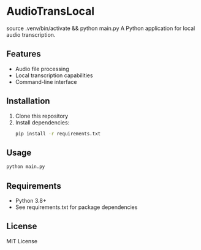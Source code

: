 # AudioTransLocal
source .venv/bin/activate && python main.py
A Python application for local audio transcription.

## Features

- Audio file processing
- Local transcription capabilities
- Command-line interface

## Installation

1. Clone this repository
2. Install dependencies:
   ```bash
   pip install -r requirements.txt
   ```

## Usage

```bash
python main.py
```

## Requirements

- Python 3.8+
- See requirements.txt for package dependencies

## License

MIT License
